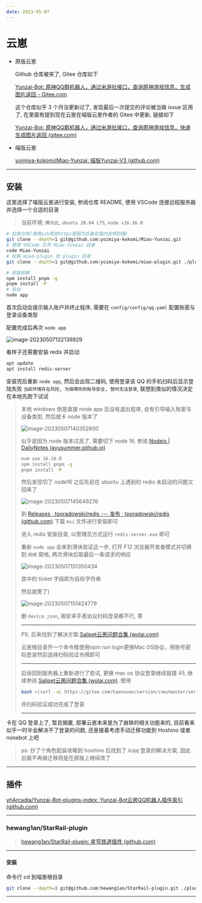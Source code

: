```yaml
---
date: 2023-05-07
---
```


# 云崽

- 原版云崽

  Github 仓库被夹了, Gitee 仓库如下

  [Yunzai-Bot: 原神QQ群机器人，通过米游社接口，查询原神游戏信息，生成图片返回 - Gitee.com](https://gitee.com/Le-niao/Yunzai-Bot/tree/main/)

  这个仓库似乎 3 个月没更新过了, 发现最后一次提交的评论被当做 issue 区用了, 在里面有提到现在云崽在喵版云崽作者的 Gitee 中更新, 链接如下

  [Yunzai-Bot: 原神QQ群机器人，通过米游社接口，查询原神游戏信息，快速生成图片返回 (gitee.com)](https://gitee.com/yoimiya-kokomi/Yunzai-Bot)

- 喵版云崽

  [yoimiya-kokomi/Miao-Yunzai: 喵版Yunzai-V3 (github.com)](https://github.com/yoimiya-kokomi/Miao-Yunzai)

---

## 安装

这里选择了喵版云崽进行安装, 参阅仓库 README, 使用 VSCode 连接远程服务器并选择一个合适的目录

> 当前环境: `腾讯云`, `ubuntu 20.04 LTS`, `node v16.16.0` 

```bash
# 拉取仓库(使用ssh而非https是因为后者在国内会特别慢)
git clone --depth=1 git@github.com:yoimiya-kokomi/Miao-Yunzai.git
# 使用 VSCode 打开 Miao-Yunzai 目录
code Miao-Yunzai
# 拉取 miao-plugin 到 plugin 目录
git clone --depth=1 git@github.com:yoimiya-kokomi/miao-plugin.git ./plugins/miao-plugin/
```

```bash
# 安装依赖
npm install pnpm -g
pnpm install -P
# 启动
node app
```

首次启动会提示输入账户并终止程序, 需要在 `config/config/qq.yaml` 配置账密与登录设备类型

配置完成后再次 `node app`

![image-20230507132136929](http://cdn.ayusummer233.top/DailyNotes/202305071321003.png)

看样子还需要安装 redis 并启动

```bash
apt update
apt install redis-server
```

安装完后重新 `node app`, 然后会出现二维码, 使用登录该 QQ 的手机扫码后显示登陆失败 `当前环境存在风险, 为保障你的账号安全, 暂时无法登录`, 联想到类似的情况决定在本地先跑下试试

> 本地 windows 倒是直接 node app 后没有退出程序, 会有引导输入账密与设备类型, 然后就卡 node 版本了
>
> ![image-20230507140352800](http://cdn.ayusummer233.top/DailyNotes/202305071403826.png)
>
> 似乎是因为 node 版本过高了, 需要切下 node 16, 参阅 [Nodejs | DailyNotes (ayusummer.github.io)](https://ayusummer.github.io/DailyNotes/前端/Nodejs.html#nvm)
>
> ```bash
> nvm use 16.16.0
> npm install pnpm -g
> pnpm install -P
> ```
>
> 然后发现切了 node16 之后先前在 ubuntu 上遇到的 redis 未启动的问题又回来了
>
> ![image-20230507145649276](http://cdn.ayusummer233.top/DailyNotes/202305071456327.png)
>
> 到 [Releases · tporadowski/redis --- 发布 · tporadowski/redis (github.com)](https://github.com/tporadowski/redis/releases) 下载 `msi` 文件进行安装即可
>
> 进入 redis 安装目录, 以管理员方式运行 `redis-server.exe` 即可
>
> 重新 `node app` 会来到滑块验证这一步, 打开 F12 浏览器开发者模式并切换到 `网络` 窗格, 两次滑块后取最后一条请求的响应
>
> ![image-20230507151350434](http://cdn.ayusummer233.top/DailyNotes/202305071513478.png)
>
> 其中的 ticket 字段即为目标字符串
>
> 然后就寄了) 
>
> ![image-20230507151424779](http://cdn.ayusummer233.top/DailyNotes/202305071514793.png)
>
> 删 `device.json`, 用安卓手表协议扫码登录都不行, 寄
>
> ---
>
> PS, 后来找到了解决方案:[Salipet云崽问题合集 (wolai.com)](https://www.wolai.com/oA43vuW71aBnv7UsEysn4T)
>
> 云崽根目录开一个命令框使用npm run login更换Mac OS协议，用账号密码登录然后选择扫码验证令牌即可
>
> ---
>
> 后续回到服务器上重新进行了尝试, 更换 mac os 协议登录继续报错 45, 继续参阅 [Salipet云崽问题合集 (wolai.com)](https://www.wolai.com/oA43vuW71aBnv7UsEysn4T), 使用
>
> ```bash
> bash <(curl -sL https://gitee.com/haanxuan/version/raw/master/version.sh)
> ```
>
> 并扫码验证成功完成了登录
>
> ---

卡在 QQ 登录上了, 暂且搁置, 部署云崽本来是为了崩铁的相关功能来的, 目前看来似乎一时半会解决不了登录的问题, 还是接着考虑手动迁移功能到 Hoshino 或者 nonebot 上吧

> ps: 抄了个角色配装攻略到 hoshino 后找到了 icqq 登录的解决方案, 因此后面不再做迁移而是在原版上继续改了

---

## 插件

[yhArcadia/Yunzai-Bot-plugins-index: Yunzai-Bot云崽QQ机器人插件索引 (github.com)](https://github.com/yhArcadia/Yunzai-Bot-plugins-index)

---

### hewang1an/StarRail-plugin

> [hewang1an/StarRail-plugin: 星穹铁道插件 (github.com)](https://github.com/hewang1an/StarRail-plugin)

---

#### 安装

命令行 cd 到喵崽根目录

```bash
git clone --depth=1 git@github.com:hewang1an/StarRail-plugin.git ./plugins/StarRail-plugin
```



---

